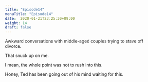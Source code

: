 ```yaml
---
title: "Episode14"
menuTitle: "Episode14"
date:  2020-01-21T23:25:30+09:00
weight: 14
draft: false
---
```


Awkward conversations with middle-aged couples trying to stave off divorce.

That snuck up on me.

I mean, the whole point was not to rush into this.

Honey, Ted has been going out of his mind waiting for this.